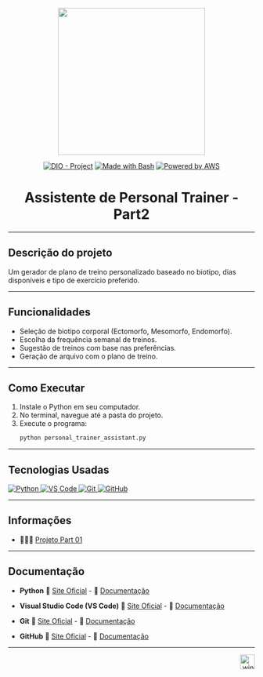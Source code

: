 <p align="center">
    <img width="300px" src="https://github.com/AraujoTech1/prompt-challenger-personal-ia/blob/main/.github/assets/logo_2.png">
</p>

<p align="center">
<a href="https://dio.me/"><img src="https://img.shields.io/badge/DIO-Project-FED564?logo=youtube" alt="DIO - Project"></a>
<a href="https://www.gnu.org/software/bash/" title="Go to Bash homepage"><img src="https://img.shields.io/badge/Prompt-Project-FED564?logo=gnu-bash&amp;logoColor=white" alt="Made with Bash"></a>
<a href="https://aws.amazon.com/" title="Powered by AWS">
  <img src="https://img.shields.io/badge/Powered%20by-AWS-FED564?logo=icloud&logoColor=white" alt="Powered by AWS">
</a>
</p>


<h1 align="center">Assistente de Personal Trainer - Part2</h1>

---

## Descrição do projeto
Um gerador de plano de treino personalizado baseado no biotipo, dias disponíveis e tipo de exercício preferido.

---

## Funcionalidades
- Seleção de biotipo corporal (Ectomorfo, Mesomorfo, Endomorfo).
- Escolha da frequência semanal de treinos.
- Sugestão de treinos com base nas preferências.
- Geração de arquivo com o plano de treino.
  
---

## Como Executar
1. Instale o Python em seu computador.
2. No terminal, navegue até a pasta do projeto.
3. Execute o programa:
   ```bash
   python personal_trainer_assistant.py
   
---

## Tecnologias Usadas
<a href="https://www.python.org/" title="Python">
    <img src="https://img.shields.io/badge/Python-Project-FED564?logo=python&logoColor=white" alt="Python">
</a>
<a href="https://code.visualstudio.com/" title="VS Code">
    <img src="https://img.shields.io/badge/VS_Code-Project-FED564?logo=visualstudiocode&logoColor=white" alt="VS Code">
</a>
<a href="https://git-scm.com/" title="Git">
    <img src="https://img.shields.io/badge/Git-Project-FED564?logo=git&logoColor=white" alt="Git">
</a>
<a href="https://github.com/" title="GitHub">
    <img src="https://img.shields.io/badge/GitHub-Project-FED564?logo=github&logoColor=white" alt="GitHub">
</a>

---

## Informações
- 👩🏻‍💻 [Projeto Part 01](https://github.com/AraujoTech1/prompt-challenger-personal-ia)
  
---

## Documentação
- **Python**
   🔗 [Site Oficial](https://www.python.org/) - 🔗 [Documentação](https://docs.python.org/3/)

- **Visual Studio Code (VS Code)**
   🔗 [Site Oficial](https://code.visualstudio.com/) - 🔗 [Documentação](https://code.visualstudio.com/docs)

- **Git**
   🔗 [Site Oficial](https://git-scm.com/) - 🔗 [Documentação](https://git-scm.com/doc)

- **GitHub**
   🔗 [Site Oficial](https://github.com/) - 🔗 [Documentação](https://docs.github.com/)

---
<p align="right">
  <img width="12" />
  <img src="https://cdn.jsdelivr.net/gh/devicons/devicon/icons/windows8/windows8-original.svg" height="30" alt="windows8 logo" />
</p>

